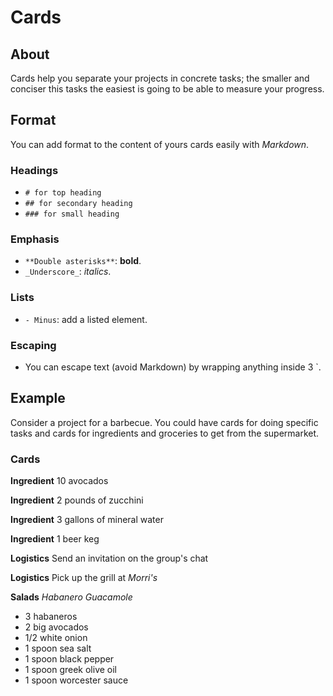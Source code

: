 # Cards

## About
Cards help you separate your projects in concrete tasks; the smaller and conciser this tasks the easiest is going to be able to measure your progress.

## Format
You can add format to the content of yours cards easily with _Markdown_.

### Headings
- ```# for top heading```
- ```## for secondary heading```
- ```### for small heading```

### Emphasis
- ```**Double asterisks**```: **bold**.
- ```_Underscore_```: _italics_.

### Lists
- ```- Minus```: add a listed element.

### Escaping
- You can escape text (avoid Markdown) by wrapping anything inside 3 `.

## Example
Consider a project for a barbecue.
You could have cards for doing specific tasks and cards for ingredients and groceries to get from the supermarket.

### Cards
**Ingredient**
10 avocados

**Ingredient**
2 pounds of zucchini

**Ingredient**
3 gallons of mineral water

**Ingredient**
1 beer keg

**Logistics**
Send an invitation on the group's chat

**Logistics**
Pick up the grill at _Morri's_

**Salads**
_Habanero Guacamole_
- 3 habaneros
- 2 big avocados
- 1/2 white onion
- 1 spoon sea salt
- 1 spoon black pepper
- 1 spoon greek olive oil
- 1 spoon worcester sauce
